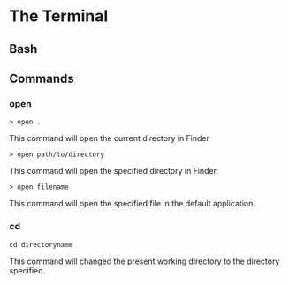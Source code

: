 # The Terminal

## Bash

## Commands

### open
```
> open .
```

This command will open the current directory in Finder

```
> open path/to/directory
```

This command will open the specified directory in Finder.

```
> open filename
```

This command will open the specified file in the default application.

### cd
```
cd directoryname
```
This command will changed the present working directory to the directory specified.